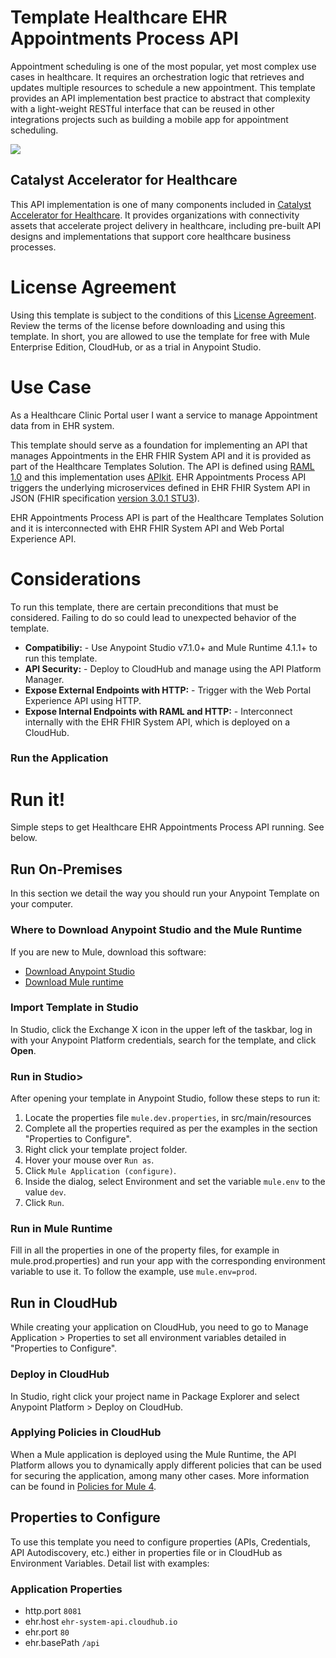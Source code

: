 # Template Healthcare EHR Appointments Process API

Appointment scheduling is one of the most popular, yet most complex use cases in healthcare. It requires an orchestration logic that retrieves and updates multiple resources to schedule a new appointment. This template provides an API implementation best practice to abstract that complexity with a light-weight RESTful interface that can be reused in other integrations projects such as building a mobile app for appointment scheduling. 

![](https://www.lucidchart.com/publicSegments/view/6c0eab9d-b684-43bd-96c5-61b323fd6399/image.png)

## Catalyst Accelerator for Healthcare
This API implementation is one of many components included in [Catalyst Accelerator for Healthcare](/exchange/68ef9520-24e9-4cf2-b2f5-620025690913/catalyst-accelerator-for-healthcare/). It provides organizations with connectivity assets that accelerate project delivery in healthcare, including pre-built API designs and implementations that support core healthcare business processes.

# License Agreement
Using this template is subject to the conditions of this <a href="https://github.com/mulesoft/template-sfdc2nets-opportunity-aggregation/blob/4.1/AnypointTemplateLicense.pdf">License Agreement</a>. Review the terms of the license before downloading and using this template. In short, you are allowed to use the template for free with Mule Enterprise Edition, CloudHub, or as a trial in Anypoint Studio.

# Use Case
As a Healthcare Clinic Portal user I want a service to manage Appointment data from in EHR system.

This template should serve as a foundation for implementing an API that manages Appointments in the EHR FHIR System API and it is provided as part of the Healthcare Templates Solution. The API is defined using 
[RAML 1.0](http://raml.org) and this implementation uses [APIkit](https://docs.mulesoft.com/anypoint-platform-for-apis/apikit-basic-anatomy#basic-anatomy). 
EHR Appointments Process API triggers the underlying microservices defined in EHR FHIR System API in JSON 
(FHIR specification [version 3.0.1 STU3](https://www.hl7.org/FHIR/index.html)).

EHR Appointments Process API is part of the Healthcare Templates Solution and it is interconnected with EHR FHIR System API and Web Portal Experience API.

# Considerations
To run this template, there are certain preconditions that must be considered. Failing to do so could lead to unexpected behavior of the template. 

- **Compatibiliy:** - Use Anypoint Studio v7.1.0+ and Mule Runtime 4.1.1+ to run this template.
- **API Security:** - Deploy to CloudHub and manage using the API Platform Manager.
- **Expose External Endpoints with HTTP:** - Trigger with the Web Portal Experience API using HTTP.
- **Expose Internal Endpoints with RAML and HTTP:** - Interconnect internally with the EHR FHIR System API, which is deployed on a CloudHub.


### Run the Application

# Run it!
Simple steps to get Healthcare EHR Appointments Process API running.
See below.

## Run On-Premises
In this section we detail the way you should run your Anypoint Template on your computer.

### Where to Download Anypoint Studio and the Mule Runtime

If you are new to Mule, download this software:

- [Download Anypoint Studio](https://www.mulesoft.com/platform/studio)
- [Download Mule runtime](https://www.mulesoft.com/lp/dl/mule-esb-enterprise)

### Import Template in Studio
In Studio, click the Exchange X icon in the upper left of the taskbar, log in with your
Anypoint Platform credentials, search for the template, and click **Open**.

### Run in Studio>
After opening your template in Anypoint Studio, follow these steps to run it:

1. Locate the properties file `mule.dev.properties`, in src/main/resources
2. Complete all the properties required as per the examples in the section "Properties to Configure".
3. Right click your template project folder.
4. Hover your mouse over `Run as`.
5. Click `Mule Application (configure)`.
6. Inside the dialog, select Environment and set the variable `mule.env` to the value `dev`.
7. Click `Run`.

### Run in Mule Runtime
Fill in all the properties in one of the property files, for example in mule.prod.properties) and run your app with the corresponding environment variable to use it. To follow the example, use `mule.env=prod`.

## Run in CloudHub
While creating your application on CloudHub, you need to go to Manage Application > Properties to set all environment variables detailed in "Properties to Configure".

### Deploy in CloudHub

In Studio, right click your project name in Package Explorer and select Anypoint Platform > Deploy on CloudHub.

### Applying Policies in CloudHub

When a Mule application is deployed using the Mule Runtime, the API Platform allows you to dynamically apply different policies that can be used for securing the application, among many other cases. More information can be found in [Policies for Mule 4](https://docs.mulesoft.com/api-manager/2.x/policies-mule4).

## Properties to Configure
To use this template you need to configure properties (APIs, Credentials, API Autodiscovery, etc.) either in properties file or in CloudHub as Environment Variables. Detail list with examples:

### Application Properties

- http.port `8081`
- ehr.host `ehr-system-api.cloudhub.io`
- ehr.port `80`
- ehr.basePath `/api`

